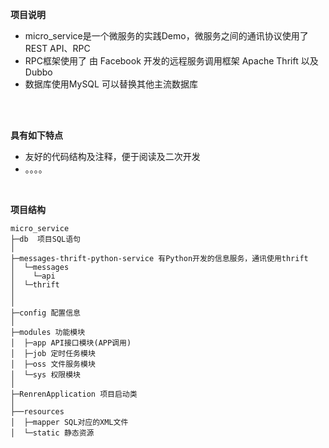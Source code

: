 **项目说明** 
- micro_service是一个微服务的实践Demo，微服务之间的通讯协议使用了 REST API、RPC
- RPC框架使用了 由 Facebook 开发的远程服务调用框架 Apache Thrift 以及 Dubbo
- 数据库使用MySQL 可以替换其他主流数据库
<br> 
<br>

**具有如下特点** 
- 友好的代码结构及注释，便于阅读及二次开发
- 。。。。
<br> 

**项目结构** 
```
micro_service
├─db  项目SQL语句
│
├─messages-thrift-python-service 有Python开发的信息服务，通讯使用thrift
│  └─messages 
│    └─api 
│  └─thrift
│
│
├─config 配置信息
│ 
├─modules 功能模块
│  ├─app API接口模块(APP调用)
│  ├─job 定时任务模块
│  ├─oss 文件服务模块
│  └─sys 权限模块
│ 
├─RenrenApplication 项目启动类
│  
├──resources 
│  ├─mapper SQL对应的XML文件
│  └─static 静态资源

```
<br> 